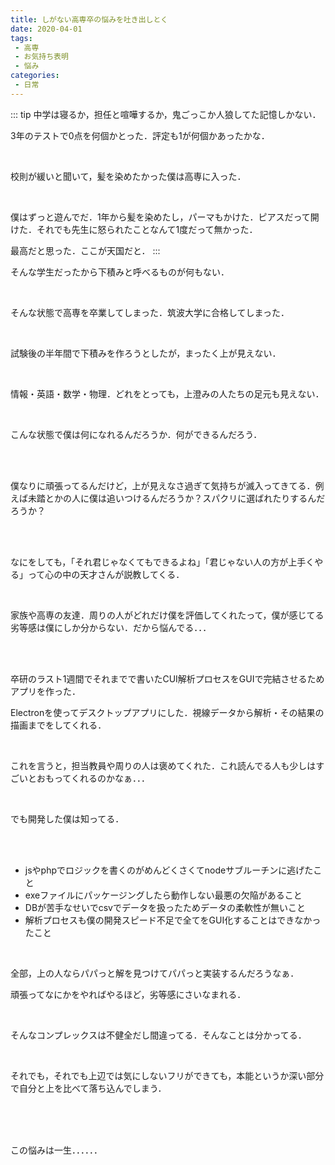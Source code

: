 ```yaml
---
title: しがない高専卒の悩みを吐き出しとく
date: 2020-04-01
tags:
 - 高専
 - お気持ち表明
 - 悩み
categories:
 - 日常
---
```



::: tip
中学は寝るか，担任と喧嘩するか，鬼ごっこか人狼してた記憶しかない．

3年のテストで0点を何個かとった．評定も1が何個かあったかな．

<br>

校則が緩いと聞いて，髪を染めたかった僕は高専に入った．

<br>

僕はずっと遊んでだ．1年から髪を染めたし，パーマもかけた．ピアスだって開けた．それでも先生に怒られたことなんて1度だって無かった．

最高だと思った．ここが天国だと．
:::

そんな学生だったから下積みと呼べるものが何もない．

<br>


そんな状態で高専を卒業してしまった．筑波大学に合格してしまった．

<br>


試験後の半年間で下積みを作ろうとしたが，まったく上が見えない．

<br>


情報・英語・数学・物理．どれをとっても，上澄みの人たちの足元も見えない．

<br>

こんな状態で僕は何になれるんだろうか．何ができるんだろう．

<br>
<br>

僕なりに頑張ってるんだけど，上が見えなさ過ぎて気持ちが滅入ってきてる．例えば未踏とかの人に僕は追いつけるんだろうか？スパクリに選ばれたりするんだろうか？

<br>
<br>

なにをしても，「それ君じゃなくてもできるよね」「君じゃない人の方が上手くやる」って心の中の天才さんが説教してくる．

<br>

家族や高専の友達．周りの人がどれだけ僕を評価してくれたって，僕が感じてる劣等感は僕にしか分からない．だから悩んでる．．．


<br>
<br>

卒研のラスト1週間でそれまでで書いたCUI解析プロセスをGUIで完結させるためアプリを作った．

Electronを使ってデスクトップアプリにした．視線データから解析・その結果の描画までをしてくれる．

<br>

これを言うと，担当教員や周りの人は褒めてくれた．これ読んでる人も少しはすごいとおもってくれるのかなぁ．．．

<br>

でも開発した僕は知ってる．

<br>
<br>

- jsやphpでロジックを書くのがめんどくさくてnodeサブルーチンに逃げたこと
- exeファイルにパッケージングしたら動作しない最悪の欠陥があること
- DBが苦手なせいでcsvでデータを扱ったためデータの柔軟性が無いこと
- 解析プロセスも僕の開発スピード不足で全てをGUI化することはできなかったこと

<br>

全部，上の人ならパパっと解を見つけてパパっと実装するんだろうなぁ．

頑張ってなにかをやればやるほど，劣等感にさいなまれる．

<br>

そんなコンプレックスは不健全だし間違ってる．そんなことは分かってる．

<br>

それでも，それでも上辺では気にしないフリができても，本能というか深い部分で自分と上を比べて落ち込んでしまう．

<br>
<br>
<br>

この悩みは一生．．．．．．